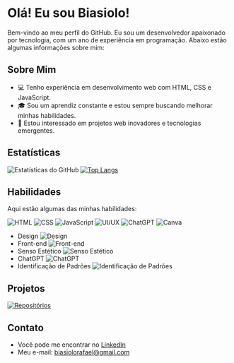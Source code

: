 # Olá! Eu sou Biasiolo!

Bem-vindo ao meu perfil do GitHub. Eu sou um desenvolvedor apaixonado por tecnologia, com um ano de experiência em programação. Abaixo estão algumas informações sobre mim:

## Sobre Mim
- 💻 Tenho experiência em desenvolvimento web com HTML, CSS e JavaScript.
- 🎓 Sou um aprendiz constante e estou sempre buscando melhorar minhas habilidades.
- 🚀 Estou interessado em projetos web inovadores e tecnologias emergentes.

## Estatísticas
![Estatísticas do GitHub](https://github-readme-stats.vercel.app/api?username=Biasiolo&show_icons=true&theme=radical)
[![Top Langs](https://github-readme-stats.vercel.app/api/top-langs/?username=Biasiolo)](https://github.com/anuraghazra/github-readme-stats)

## Habilidades
Aqui estão algumas das minhas habilidades:

![HTML](https://img.shields.io/badge/HTML-orange?style=for-the-badge&logo=html5&logoColor=black)
![CSS](https://img.shields.io/badge/CSS-007ec6?style=for-the-badge&logo=css3&logoColor=black)
![JavaScript](https://img.shields.io/badge/JavaScript-yellow?style=for-the-badge&logo=javascript&logoColor=black)
![UI/UX](https://img.shields.io/badge/UI/UX-9cf?style=for-the-badge&logo=adobe&logoColor=black)
![ChatGPT](https://img.shields.io/badge/ChatGPT-98cf?style=for-the-badge&logo=openai&logoColor=black)
![Canva](https://img.shields.io/badge/Canva-ff7ec6?style=for-the-badge&logo=canva&logoColor=black)

- Design ![Design](https://img.shields.io/badge/Design-Advanced-blue)
- Front-end ![Front-end](https://img.shields.io/badge/Front--end-Advanced-brightgreen)
- Senso Estético ![Senso Estético](https://img.shields.io/badge/Senso%20Est%C3%A9tico-High-orange)
- ChatGPT ![ChatGPT](https://img.shields.io/badge/ChatGPT-Advanced-blue)
- Identificação de Padrões ![Identificação de Padrões](https://img.shields.io/badge/Identifica%C3%A7%C3%A3o%20de%20Padr%C3%B5es-Proficient-yellow)

## Projetos
[![Repositórios](https://github-readme-stats.vercel.app/api/pin/?username=Biasiolo&repo=Biasiolo&show_icons=true&theme=radical)](https://github.com/anuraghazra/github-readme-stats)

## Contato
- Você pode me encontrar no [LinkedIn](https://www.linkedin.com/in/rafael-biasiolo/) 
- Meu e-mail: biasiolorafael@gmail.com
